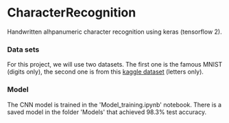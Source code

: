 # CharacterRecognition
Handwritten alhpanumeric character recognition using keras (tensorflow 2).

### Data sets

For this project, we will use two datasets.
The first one is the famous MNIST (digits only), the second one is from this [kaggle dataset](https://www.kaggle.com/sachinpatel21/az-handwritten-alphabets-in-csv-format) (letters only).


### Model

The CNN model is trained in the 'Model_training.ipynb' notebook. There is a saved model in the folder 'Models' that achieved 98.3% test accuracy.
